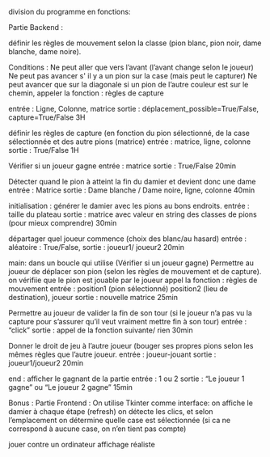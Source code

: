 division du programme en fonctions:

Partie Backend :

définir les règles de mouvement selon la classe (pion blanc, pion noir, dame blanche, dame noire).

Conditions :
Ne peut aller que vers l’avant (l’avant change selon le joueur)
Ne peut pas avancer s' il y a un pion sur la case (mais peut le capturer)
Ne peut avancer que sur la diagonale
si un pion de l’autre couleur est sur le chemin, appeler la fonction : règles de capture

entrée :   Ligne, Colonne, matrice
sortie :  déplacement_possible=True/False, capture=True/False
3H

définir les règles de capture (en fonction du pion sélectionné, de la case sélectionnée et des autre pions (matrice)
entrée : matrice, ligne, colonne
sortie : True/False
1H

Vérifier si un joueur gagne
entrée :  matrice
sortie :      True/False
20min

Détecter quand le pion à atteint la fin du damier et devient donc une dame
entrée :  Matrice
sortie :    Dame blanche / Dame noire, ligne, colonne
40min

initialisation :
générer le damier avec les pions au bons endroits.
entrée : taille du plateau
sortie : matrice avec valeur en string des classes de pions (pour mieux comprendre)
30min

départager quel joueur commence (choix des blanc/au hasard)
entrée : aléatoire : True/False, 
sortie : joueur1/ joueur2
20min

main: dans un boucle qui utilise (Vérifier si un joueur gagne)
Permettre au joueur de déplacer son pion (selon les règles de mouvement et de capture).
    on vérifiie que le pion est jouable par le joueur appel la fonction : règles de mouvement
entrée : position1 (pion sélectionné) position2 (lieu de destination), joueur
sortie : nouvelle matrice 25min

Permettre au joueur de valider la fin de son tour (si le joueur n’a pas vu la capture pour s’assurer qu’il veut vraiment mettre fin à son tour)
entrée : “click” 
sortie : appel de la fonction suivante/ rien 30min

Donner le droit de jeu à l’autre joueur (bouger ses propres pions selon les mêmes règles que l’autre joueur.
entrée : joueur-jouant
sortie : joueur1/joueur2 20min

end :
afficher le gagnant de la partie
entrée : 1 ou 2
sortie : “Le joueur 1 gagne” ou “Le joueur 2 gagne” 15min


Bonus :
Partie Frontend :
On utilise Tkinter comme interface:
on affiche le damier à chaque étape (refresh)
on détecte les clics, et selon l’emplacement on détermine quelle case est sélectionnée (si ca ne correspond à aucune case, on n’en tient pas compte)

jouer contre un ordinateur
affichage réaliste
